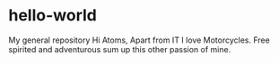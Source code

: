 # hello-world
My general repository
Hi Atoms,
Apart from IT I love Motorcycles. Free spirited and adventurous sum up this other passion of mine.
